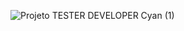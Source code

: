 ![Projeto TESTER DEVELOPER Cyan (1)](https://user-images.githubusercontent.com/68665689/122629623-cabc3000-d094-11eb-8bee-1176a53bd07f.png)
